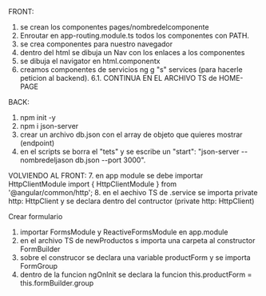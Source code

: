 FRONT:
1. se crean los componentes pages/nombredelcomponente
2. Enroutar en app-routing.module.ts todos los componentes con PATH.
3. se crea componentes para nuestro navegador
4. dentro del html se dibuja un Nav con los enlaces a los componentes
5. se dibuja el navigator en html.componentx
6. creamos componentes de servicios ng g "s" services (para hacerle peticion al backend).
6.1. CONTINUA EN EL ARCHIVO TS de HOME-PAGE


BACK:
1. npm init -y
2. npm i json-server
3. crear un archivo db.json con el array de objeto que quieres mostrar (endpoint)
4. en el scripts se borra el "tets" y se escribe un "start": "json-server --nombredeljason db.json --port  3000".

VOLVIENDO AL FRONT:
7. en app module se debe importar HttpClientModule
import { HttpClientModule } from '@angular/common/http';
8. en el aechivo TS de .service se importa private http: HttpClient y se declara dentro del contructor (private http: HttpClient) 

Crear formulario
1. importar FormsModule y ReactiveFormsModule en app.module
2. en el archivo TS de newProductos s importa una carpeta al constructor FormBuilder
3. sobre el construcor se declara una variable productForm y se importa FormGroup
4. dentro de la funcion ngOnInit se declara la funcion this.productForm = this.formBuilder.group
